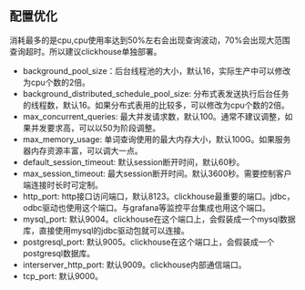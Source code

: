 ## 配置优化

消耗最多的是cpu,cpu使用率达到50%左右会出现查询波动，70%会出现大范围查询超时。所以建议clickhouse单独部署。

- background_pool_size：后台线程池的大小，默认16，实际生产中可以修改为cpu个数的2倍。
- background_distributed_schedule_pool_size: 分布式表发送执行后台任务的线程数，默认16。如果分布式表用的比较多，可以修改为cpu个数的2倍。
- max_concurrent_queries: 最大并发请求数，默认100。通常不建议调整，如果并发要求高，可以以50为阶段调整。
- max_memory_usage: 单词查询使用的最大内存大小，默认100G。如果服务器内存资源丰富，可以调大一点。
- default_session_timeout: 默认session断开时间，默认60秒。
- max_session_timeout: 最大session断开时间。默认3600秒。需要控制客户端连接时长时可定制。
- http_port: http接口访问端口，默认8123。clickhouse最重要的端口。jdbc，odbc驱动也使用这个端口。与grafana等监控平台集成也用这个端口。
- mysql_port: 默认9004。clickhouse在这个端口上，会假装成一个mysql数据库，直接使用mysql的jdbc驱动包就可以连接。
- postgresql_port: 默认9005。clickhouse在这个端口上，会假装成一个postgresql数据库。
- interserver_http_port: 默认9009。clickhouse内部通信端口。
- tcp_port: 默认9000。